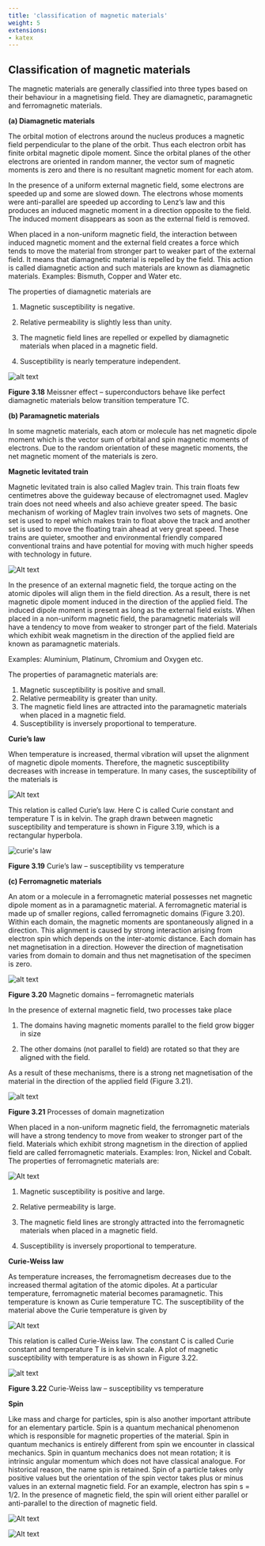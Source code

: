 ```yaml
---
title: 'classification of magnetic materials'
weight: 5
extensions:
- katex
---   
```


## Classification of magnetic materials

The magnetic materials are generally classified into three types based on their behaviour in a magnetising field. They are diamagnetic, paramagnetic and ferromagnetic materials.

 **(a) Diamagnetic materials**

The orbital motion of electrons around the nucleus produces a magnetic field perpendicular to the plane of the orbit. Thus each electron orbit has finite orbital 
magnetic dipole moment. Since the orbital 
planes of the other electrons are oriented in 
random manner, the vector sum of magnetic 
moments is zero and there is no resultant 
magnetic moment for each atom.

In the presence of a uniform external 
magnetic field, some electrons are speeded 
up and some are slowed down. The electrons 
whose moments were anti-parallel are 
speeded up according to Lenz’s law and this 
produces an induced magnetic moment in a 
direction opposite to the field. The induced 
moment disappears as soon as the external 
field is removed. 

When placed in a non-uniform magnetic 
field, the interaction between induced 
magnetic moment and the external field 
creates a force which tends to move the 
material from stronger part to weaker part of 
the external field. It means that diamagnetic 
material is repelled by the field. 
This action is called diamagnetic action 
and such materials are known as diamagnetic 
materials. Examples: Bismuth, Copper and 
Water etc.

The properties of diamagnetic materials 
are 

1. Magnetic susceptibility is negative.

2. Relative permeability is slightly less than 
unity.

3. The magnetic field lines are repelled or 
expelled by diamagnetic materials when 
placed in a magnetic field.

4. Susceptibility is nearly temperature 
independent.

![alt text](3.18.png)

**Figure 3.18** Meissner effect – 
superconductors behave like perfect 
diamagnetic materials below 
transition temperature TC.

**(b) Paramagnetic materials**

In some magnetic materials, each atom or 
molecule has net magnetic dipole moment 
which is the vector sum of orbital and spin 
magnetic moments of electrons. Due to 
the random orientation of these magnetic 
moments, the net magnetic moment of the 
materials is zero.

**Magnetic levitated train**

Magnetic levitated train 
is also called Maglev train. 
This train floats few centimetres above 
the guideway because of electromagnet 
used. Maglev train does not need wheels 
and also achieve greater speed. The basic 
mechanism of working of Maglev train 
involves two sets of magnets. One set is 
used to repel which makes train to float 
above the track and another set is used to 
move the floating train ahead at very great 
speed. These trains are quieter, smoother 
and environmental friendly compared 
conventional trains and have potential 
for moving with much higher speeds with 
technology in future.

![Alt text](image.png)

In the presence of an external 
magnetic field, the torque acting on the 
atomic dipoles will align them in the field 
direction. As a result, there is net magnetic 
dipole moment induced in the direction 
of the applied field. The induced dipole 
moment is present as long as the external 
field exists.
When placed in a non-uniform 
magnetic field, the paramagnetic 
materials will have a tendency to move 
from weaker to stronger part of the field. 
Materials which exhibit weak magnetism 
in the direction of the applied field 
are known as paramagnetic materials. 

Examples: Aluminium, Platinum, 
Chromium and Oxygen etc.

The properties of paramagnetic materials 
are: 
1. Magnetic susceptibility is positive and 
small.
2. Relative permeability is greater than 
unity.
3. The magnetic field lines are attracted 
into the paramagnetic materials when 
placed in a magnetic field.
4. Susceptibility is inversely proportional 
to temperature.

**Curie’s law**

When temperature is increased, thermal 
vibration will upset the alignment of 
magnetic dipole moments. Therefore, the 
magnetic susceptibility decreases with 
increase in temperature. In many cases, the 
susceptibility of the materials is 

![Alt text](image-1.png)

This relation is called Curie’s law. Here 
C is called Curie constant and temperature 
T is in kelvin. The graph drawn between 
magnetic susceptibility and temperature 
is shown in Figure 3.19, which is a 
rectangular hyperbola. 

![curie's law](3.19.png)

**Figure 3.19** Curie’s law – susceptibility vs 
temperature

**(c) Ferromagnetic materials**

An atom or a molecule in a ferromagnetic 
material possesses net magnetic dipole 
moment as in a paramagnetic material. 
A ferromagnetic material is made up of 
smaller regions, called ferromagnetic 
domains (Figure 3.20). Within each 
domain, the magnetic moments are 
spontaneously aligned in a direction. This 
alignment is caused by strong interaction 
arising from electron spin which depends 
on the inter-atomic distance. Each domain 
has net magnetisation in a direction. 
However the direction of magnetisation 
varies from domain to domain and 
thus net magnetisation of the specimen is 
zero.

![alt text](3.20.png)

**Figure 3.20** Magnetic domains – ferromagnetic materials

In the presence of external magnetic 
field, two processes take place 

1. The domains having magnetic moments 
parallel to the field grow bigger in size 

2. The other domains (not parallel to field)
are rotated so that they are aligned with 
the field.

As a result of these mechanisms, 
there is a strong net magnetisation of the 
material in the direction of the applied field 
(Figure 3.21).

![alt text](3.21.png)

**Figure 3.21** Processes of domain magnetization

When placed in a non-uniform 
magnetic field, the ferromagnetic materials 
will have a strong tendency to move 
from weaker to stronger part of the field. 
Materials which exhibit strong magnetism 
in the direction of applied field are called 
ferromagnetic materials. Examples: Iron, 
Nickel and Cobalt. 
The properties of ferromagnetic 
materials are:

![Alt text](image-2.png)

1. Magnetic susceptibility is positive and 
large.

2. Relative permeability is large.

3. The magnetic field lines are strongly 
attracted into the ferromagnetic 
materials when placed in a magnetic 
field.

4. Susceptibility is inversely proportional 
to temperature.

**Curie-Weiss law**

As temperature increases, the 
ferromagnetism decreases due to the 
increased thermal agitation of the atomic 
dipoles. At a particular temperature, 
ferromagnetic material becomes 
paramagnetic. This temperature is known 
as Curie temperature TC. The susceptibility 
of the material above the Curie temperature 
is given by

![Alt text](image-3.png)

This relation is called Curie-Weiss law. 
The constant C is called Curie constant and 
temperature T is in kelvin scale. A plot of 
magnetic susceptibility with temperature is 
as shown in Figure 3.22.

![alt text](3.22.png)

**Figure 3.22** Curie-Weiss law – 
susceptibility vs temperature

**Spin**

Like mass and charge for 
particles, spin is also another 
important attribute for an elementary 
particle. Spin is a quantum mechanical 
phenomenon which is responsible for 
magnetic properties of the material. 
Spin in quantum mechanics is entirely 
different from spin we encounter in 
classical mechanics. Spin in quantum 
mechanics does not mean rotation; it 
is intrinsic angular momentum which 
does not have classical analogue. For 
historical reason, the name spin is 
retained. Spin of a particle takes only 
positive values but the orientation of the 
spin vector takes plus or minus values 
in an external magnetic field. For an 
example, electron has spin s = 1/2. In the 
presence of magnetic field, the spin will 
orient either parallel or anti-parallel to 
the direction of magnetic field. 

![Alt text](image-4.png)

![Alt text](image-5.png)

